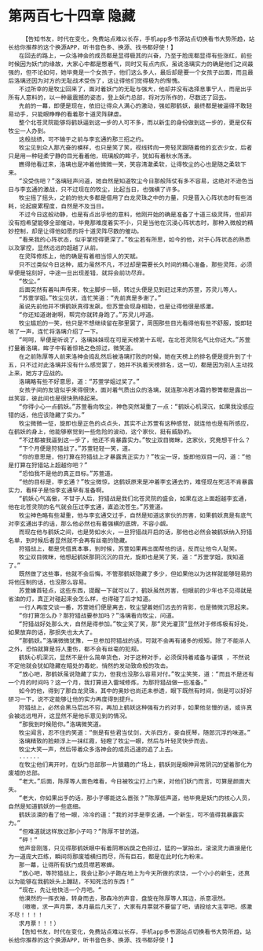 # 第两百七十四章 隐藏
        【告知书友，时代在变化，免费站点难以长存，手机app多书源站点切换看书大势所趋，站长给你推荐的这个换源APP，听书音色多、换源、找书都好使！】
       在回去的路上，一众洛神会的成员都是显得极其的兴奋，乃至于脸庞都显得有些涨红，前些时候因为妖门的缘故，大家心中都是憋着气，同时又有点内疚，虽说洛璃实力的确是他们之间最强的，但不论如何，她毕竟是一个女孩子，他们这么多人，最后却是要一个女孩子出面，而且最后洛璃还因为对方的无耻战术受伤了，这让得他们觉得极为的惭愧。
       不过所幸的是牧尘回来了，面对着妖门的无耻与强大，他却并没有选择息事宁人，而是出乎所有人意料的，以一种最震撼的姿态，登上妖门总部，将对方所作的，尽数还了回去。
       先前的一幕，即便是现在，依旧让得众人满心的激动，强如那鹤妖，最终都是被逼得不敢轻易动手，只能眼睁睁的看着那十道灵阵肆虐。
       整个北苍灵院能够将鹤妖逼到这一步的人可不多，而以新生的身份做到这一步的，更是仅有牧尘一人办到。
       这般战绩，可不输于之前与李玄通的那三招之约。
       牧尘见到众人那亢奋的模样，也只是笑了笑，视线转向一旁轻灵跟随着他的玄衣少女，后者只是用一种轻柔宁静的目光看着他，琉璃般的眸子，犹如有着秋水荡漾。
       瞧得他看过来，洛璃也是冲着他微微一笑，笑容清澈柔软，让得牧尘的心也是随之柔软下来。
       “没受伤吧？”洛璃轻声问道，她自然是知道牧尘今日那般阵仗有多不容易，这绝对不逊色当日与李玄通的激战，只不过现在的牧尘，比起当日，也强横了许多。
       牧尘摇了摇头，之前的他大多都是借用了白龙灵珠之中的力量，只是晋入心阵状态时有些消耗，论起疲累程度，自然是不及当日。
       不过今日这般动静，也是有点出乎他的意料，他刚开始的确是准备了十道三级灵阵，但却并没有抱希望能够全部催动，毕竟那难度着实不小，只是当他在沉浸心阵状态时，那种入微般的精妙控制，却是让得他如愿的将十道灵阵尽数的催动。
       “看来我的心阵状态，似乎掌控得更深了。”牧尘若有所思，如今的他，对于心阵状态的熟悉以及掌控，显然远远的超越了从前。
       在灵阵修炼上，他的确是有着相当惊人的天赋。
       只不过类似今日这种，威力虽然不凡，不过却是需要长久时间的精心准备，那些灵阵，必须早便是铭刻好，中途一旦出现差错，就将会前功尽弃。
       “牧尘。”
       后面突然有着叫声传来，牧尘脚步一顿，转过头便是见到赶过来的苏萱，苏灵儿等人。
       “苏萱学姐。”牧尘见状，连忙笑道：“先前真是多谢了。”
       虽说先前他并不惧鹤妖真得发飙，但苏萱会现身相助，也是让得他很是感激。
       “你还知道谢谢啊，帮完你就转身跑了。”苏灵儿哼道。
       牧尘尴尬的一笑，他只是不想继续留在那里罢了，周围那些目光看得他有些不舒服，旋即轻咳了一声，连忙将洛璃介绍了一下。
       “呵呵，早便是听说了，洛璃妹妹现在可是天榜第十五呢，在北苍灵院名气比你还大。”苏萱打量着洛璃，眸子中有着惊艳之色掠过，微笑道。
       在之前陈厚等人前来洛神会捣乱然后被洛璃打败的时候，她在天榜上的排名便是提升到了十五，只不过对此洛璃并没有什么感觉罢了，她并不执着天榜排名，这一切，都是因为别人主动找上来，她方才应战的。
       洛璃略有些不好意思，道：“苏萱学姐过奖了。”
       女孩子间的友谊似乎来得很快，面对着气质出众的洛璃，就连那冷若冰霜的黎箐都是露出一丝笑容，彼此间也是很快熟络起来。
       “你得小心一点鹤妖。”苏萱看向牧尘，神色突然凝重了一点：“鹤妖心机深沉，如果我没感应错的话，他应该隐藏了实力。”
       牧尘微微一怔，旋即也是正色的点点头，其实不止苏萱有这种感觉，就连他也是有所感应，在鹤妖的身上，他能够察觉到一些危险的波动，这个家伙，挺有威胁的。
       “不过都被我逼到这一步了，他还不肯暴露实力。”牧尘双目微眯，这家伙，究竟想干什么？
       “下个月便是狩猎战了。”苏萱轻轻一笑，道。
       “你的意思是，他打算在狩猎战上才暴露真正实力？”牧尘一讶，旋即他双目一闪，道：“他是打算在狩猎站上超越你吧？”
       “恐怕我不是他的真正目标。”苏萱道。
       “他的目标是，李玄通？”牧尘微惊，这鹤妖原来是冲着李玄通去的，难怪现在死活不肯暴露实力，看样子是怕李玄通早有准备啊。
       “鹤妖心气高傲，不甘于人后，狩猎战是我们北苍灵院的盛会，如果在这上面超越李玄通，他在北苍灵院的名气就会压过李玄通，直追沈苍生。”苏萱道。
       牧尘神色略有些凝重，他与李玄通交过手，自然是知道这家伙的厉害，如果鹤妖真是有底气对李玄通出手的话，那么他必然也有着强横的底牌，不容小觑。
       而现在他与鹤妖之间，也是势如水火，一旦狩猎战开启的话，那他也必然会被鹤妖纳入狩猎名单，到时候后者显然就不会再有丝毫的隐藏。
       狩猎战上，都是凭借真本事，到时候，苏萱如果再出面帮他的话，反而让他令人耻笑。
       牧尘双目微眯，他想起鹤妖那阴沉沉的目光，旋即也是笑了笑，道：“苏萱学姐，我知道了。”
       既然做了这些事，他就不会后悔，不管那鹤妖隐藏了多少，但如果他以为这样就能够轻易的将他压制的话，也没那么容易。
       苏萱螓首轻点，这些东西，提醒一下就可以了，鹤妖虽然厉害，但眼前的少年也不见得就是省油的灯，真正对碰起来会怎么样，也得碰了后才知道。
       一行人再度交谈一番，苏萱她们便是离去，牧尘望着她们远去的背影，也是微微沉思起来。
       “你打算怎么办？那狩猎战要参加吗？”洛璃看向牧尘，问道。
       “狩猎战好处那么大，自然是得参加。”牧尘笑了笑，那“灵光灌顶”显然对于修炼极有好处，如果放弃的话，那损失也太大了。
       “那鹤妖。”洛璃微微犹豫，一旦参加狩猎战的话，可就不会再有诸多的规矩，除了不能杀人之外，恐怕就算是将人重伤，都不会有丝毫的犯规。
       鹤妖心机深沉，显然不是什么简单货色，对于这种对手，必须保持着戒备与谨慎 ，不然说不定他就会犹如隐藏在暗处的毒蛇，悄然的发动致命般的攻击。
       “放心吧，那鹤妖虽说隐藏了实力，但我也没那么容易对付。”牧尘笑笑，道：“而且不是还有一个月的时间吗？这一个月，我打算进入雷域修炼，为那狩猎战做一些准备。”
       如今的他，得到了那白龙灵珠，其中的奥妙也尚还未参透，眼下既然有时间，倒是可以好好研习一下，说不定能够让他的实力再度得到提升。
       狩猎战上，必然会黑马层出不穷，再加上鹤妖这种强有力的对手，如果他怠慢的话，或许真会被远远甩开，这显然不是他乐意见到的情况。
       “那我到时候陪你。”洛璃微笑道。
       牧尘闻言，忍不住的笑道：“倒是有些君当仗剑，大杀四方，妾自抚琴，随郎沉浮的味道。”
       洛璃精致的脸颊浮上一抹红霞，轻瞪了牧尘一眼，然后与叶轻灵快步而去。
       牧尘大笑一声，然后带着众多洛神会的成员迅速的追了上去。
       ......
       在牧尘他们离开时，在妖门总部那一片狼藉的广场上，鹤妖则是眼神异常阴沉的望着那化为废墟的总部。
       “老大。”后面，陈厚等人面色难看，今日被牧尘打上门来，对他们妖门而言，可算是颜面大失。
       “老大，你如果出手的话，那小子哪能这么嚣张？”陈厚低声道，他毕竟是妖门的核心人员，自然是知道鹤妖的一些底细。
       鹤妖淡漠的看了他一眼，冷冷的道：“我的对手是李玄通，一个新生，可不值得我暴露实力。”
       “但难道就这样放过那小子吗？“陈厚不甘的道。
       “砰！“
       他声音刚落，只见得那鹤妖眼中有着阴寒凶戾之色掠过，猛的一掌拍出，滚滚灵力直接是化为一道庞大匹练，瞬间将那废墟横扫而尽，所有巨石，都是在此时化为粉末。
       那一幕，让得所有妖门成员噤若寒蝉。
       “放心吧，等狩猎战上，我会让那小子跪在地上为今天所做的求饶，一个小小的新生，还真以为能够在我鹤妖头上蹦跶，不知死活的东西！”
       “现在，先让他快活一个月吧。“
       他漠然的一挥衣袖，转身而去，那森冷的声音，盘旋在陈厚等人耳边，杀意凛然。
       （嗷嗷，求一声月票，本月最后几天了，大家有月票就不要留了吧，请投给大主宰吧，感激不尽！！！！
       求月票！！！）
       【告知书友，时代在变化，免费站点难以长存，手机app多书源站点切换看书大势所趋，站长给你推荐的这个换源APP，听书音色多、换源、找书都好使！】